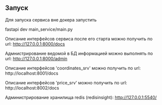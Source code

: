 ## Запуск

Для запуска сервиса вне докера запустить

fastapi dev main_service/main.py

Описание интерфейсов сервиса после его старта можно получить по url:
http://127.0.0.1:8000/docs

Адмнистрирование ведомой в БД информацией можно выполнять по url:
http://127.0.0.1:8000/admin

Описание интерфейсов 'coordinates_srv' можно получить по url:
http://localhost:8001/docs

Описание интерфейсов 'price_srv' можно получить по url:
http://localhost:8002/docs


Администрирование хранилища redis (redisinsight):
http://127.0.0.1:5540/